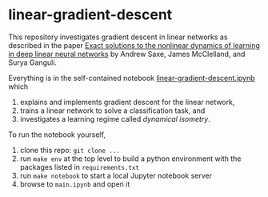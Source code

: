 # linear-gradient-descent

This repository investigates gradient descent in linear networks as described in the paper [Exact solutions to the nonlinear dynamics of learning in deep linear neural networks](https://arxiv.org/abs/1312.6120) by Andrew Saxe, James McClelland, and Surya Ganguli.

Everything is in the self-contained notebook [linear-gradient-descent.ipynb](https://github.com/lukearend/linear-gradient-descent/blob/main/linear-gradient-descent.ipynb) which

1. explains and implements gradient descent for the linear network,
2. trains a linear network to solve a classification task, and
3. investigates a learning regime called _dynamical isometry_.

To run the notebook yourself,

1. clone this repo: `git clone ...`
2. run `make env` at the top level to build a python environment with the packages listed in `requirements.txt`
3. run `make notebook` to start a local Jupyter notebook server
4. browse to `main.ipynb` and open it